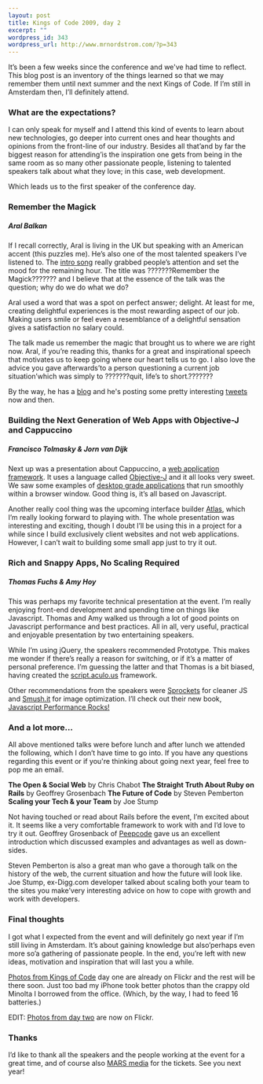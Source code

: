 ```yaml
--- 
layout: post
title: Kings of Code 2009, day 2
excerpt: ""
wordpress_id: 343
wordpress_url: http://www.mrnordstrom.com/?p=343
---
```

<p>It&rsquo;s been a few weeks since the conference and we've had time to reflect. This blog post is an inventory of the things learned so that we may remember them until next summer and the next Kings of Code. If I&rsquo;m still in Amsterdam then, I&rsquo;ll definitely attend.</p>

<h3>What are the expectations?</h3>
<p>I can only speak for myself and I attend this kind of events to learn about new technologies, go deeper into current ones and hear thoughts and opinions from the front-line of our industry. Besides all that&rsquo;and by far the biggest reason for attending&rsquo;is the inspiration one gets from being in the same room as so many other passionate people, listening to talented speakers talk about what they love; in this case, web development.</p>

<p>Which leads us to the first speaker of the conference day.</p>

<h3>Remember the Magick</h3>
<h5>Aral Balkan</h5>
<p>If I recall correctly, Aral is living in the UK  but speaking with an American accent (this puzzles me). He&rsquo;s also one of the most talented speakers I&rsquo;ve listened to. The <a href="http://www.youtube.com/watch?v=PtY2JXNk0QI">intro song</a> really grabbed people&rsquo;s attention and set the mood for the remaining hour. The title was ???????Remember the Magick??????? and I believe that at the essence of the talk was the question; why do we do what we do?</p>

<p>Aral used a word that was a spot on perfect answer; delight. At least for me, creating delightful experiences is the most rewarding aspect of our job. Making users smile or feel even a resemblance of a delightful sensation gives a satisfaction no salary could.</p> 

<p>The talk made us remember the magic that brought us to where we are right now. Aral, if you&rsquo;re reading this, thanks for a great and inspirational speech that motivates us to keep going where our heart tells us to go. I also love the advice you gave afterwards&rsquo;to a person questioning a current job situation&rsquo;which was simply to ???????quit, life&rsquo;s to short.???????</p>

<p>By the way, he has a <a href="http://aralbalkan.com/">blog</a> and he's posting some pretty interesting <a href="http://twitter.com/aral">tweets</a> now and then.</p>

<h3>Building the Next Generation of Web Apps with Objective-J and Cappuccino</h3>
<h5>Francisco Tolmasky & Jorn van Dijk</h5>
<p>Next up was a presentation about Cappuccino, a <a href="http://cappuccino.org/">web application framework</a>. It uses a language called <a href="http://cappuccino.org/learn/tutorials/objective-j-tutorial.php">Objective-J</a> and it all looks very sweet. We saw some examples of <a href="http://280slides.com/">desktop grade applications</a> that run smoothly within a browser window. Good thing is, it&rsquo;s all based on Javascript.</p>

<p>Another really cool thing was the upcoming interface builder <a href="http://280atlas.com/">Atlas</a>, which I&rsquo;m really looking forward to playing with. The whole presentation was interesting and exciting, though I doubt I&rsquo;ll be using this in a project for a while since I build exclusively client websites and not web applications. However, I can&rsquo;t wait to building some small app just to try it out.</p>

<h3>Rich and Snappy Apps, No Scaling Required</h3>
<h5>Thomas Fuchs & Amy Hoy</h5>
<p>This was perhaps my favorite technical presentation at the event. I&rsquo;m really enjoying front-end development and spending time on things like Javascript. Thomas and Amy walked us through a lot of good points on Javascript performance and best practices. All in all, very useful, practical and enjoyable presentation by two entertaining speakers.</p>

<p>While I&rsquo;m using jQuery, the speakers recommended Prototype. This makes me wonder if there&rsquo;s really a reason for switching, or if it&rsquo;s a matter of personal preference. I&rsquo;m guessing the latter and that Thomas is a bit biased, having created the <a href="http://script.aculo.us/">script.aculo.us</a> framework.</p>

<p>Other recommendations from the speakers were <a href="http://getsprockets.org/">Sprockets</a> for cleaner JS and <a href="http://www.smushit.com/">Smush.it</a> for image optimization. I&rsquo;ll check out their new book, <a href="http://javascriptrocks.com/performance/">Javascript Performance Rocks!</a></p>

<h3>And a lot more...</h3>
<p>All above mentioned talks were before lunch and after lunch we attended the following, which I don&rsquo;t have time to go into. If you have any questions regarding this event or if you're thinking about going next year, feel free to pop me an email.</p>

<strong>The Open & Social Web</strong> by Chris Chabot
<strong>The Straight Truth About Ruby on Rails</strong> by Geoffrey Grosenbach
<strong>The Future of Code</strong> by Steven Pemberton
<strong>Scaling your Tech & your Team</strong> by Joe Stump

<p>Not having touched or read about Rails before the event, I&rsquo;m excited about it. It seems like a very comfortable framework to work with and I&rsquo;d love to try it out. Geoffrey Grosenback of <a href="http://peepcode.com/">Peepcode</a> gave us an excellent introduction which discussed examples and advantages as well as down-sides.</p>

<p>Steven Pemberton is also a great man who gave a thorough talk on the history of the web, the current situation and how the future will look like. Joe Stump, ex-Digg.com developer talked about scaling both your team to the sites you make&rsquo;very interesting advice on how to cope with growth and work with developers.</p>

<h3>Final thoughts</h3>
<p>I got what I expected from the event and will definitely go next year if I&rsquo;m still living in Amsterdam. It&rsquo;s about gaining knowledge but also&rsquo;perhaps even more so&rsquo;a gathering of passionate people. In the end, you&rsquo;re left with new ideas, motivation and inspiration that will last you a while.</p>

<p><a href="http://www.flickr.com/photos/mrnordstrom/sets/72157621567364391/">Photos from Kings of Code</a> day one are already on Flickr and the rest will be there soon. Just too bad my iPhone took better photos than the crappy old Minolta I borrowed from the office. (Which, by the way, I had to feed 16 batteries.)</p>

<p>EDIT: <a href="http://www.flickr.com/photos/mrnordstrom/sets/72157621694059984/">Photos from day two</a> are now on Flickr.</p>

<h3>Thanks</h3>
<p>I&rsquo;d like to thank all the speakers and the people working at the event for a great time, and of course also <a href="http://www.marsmedia.nl/">MARS media</a> for the tickets. See you next year!<p>
